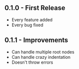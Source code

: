 ## 0.1.0 - First Release
* Every feature added
* Every bug fixed

## 0.1.1 - Improvements
* Can handle multiple root nodes
* Can handle crazy indentation
* Doesn't throw errors
